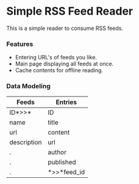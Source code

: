 # Simple RSS Feed Reader

This is a simple reader to consume RSS feeds.

### Features

* Entering URL's of feeds you like.
* Main page displaying all feeds at once.
* Cache contents for offline reading.

### Data Modeling

Feeds | Entries
--- | ---
ID*>>* | ID
name | title
url | content
description | url
. | author
. | published
. | *>>*feed_id

